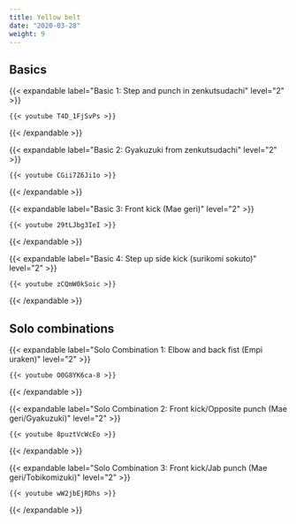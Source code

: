 ```yaml
---
title: Yellow belt
date: "2020-03-28"
weight: 9
---
```


## Basics

{{< expandable label="Basic 1: Step and punch in zenkutsudachi" level="2" >}}

    {{< youtube T4D_1FjSvPs >}}

{{< /expandable >}}


{{< expandable label="Basic 2: Gyakuzuki from zenkutsudachi" level="2" >}}

    {{< youtube CGii7Z6Ji1o >}}

{{< /expandable >}}


{{< expandable label="Basic 3: Front kick (Mae geri)" level="2" >}}

    {{< youtube 29tLJbg3IeI >}}

{{< /expandable >}}


{{< expandable label="Basic 4: Step up side kick (surikomi sokuto)" level="2" >}}

    {{< youtube zCQmW0kSoic >}}

{{< /expandable >}}


## Solo combinations

{{< expandable label="Solo Combination 1: Elbow and back fist (Empi uraken)" level="2" >}}

    {{< youtube O0G8YK6ca-8 >}}

{{< /expandable >}}


{{< expandable label="Solo Combination 2: Front kick/Opposite punch (Mae geri/Gyakuzuki)" level="2" >}}

    {{< youtube 8puztVcWcEo >}}

{{< /expandable >}}


{{< expandable label="Solo Combination 3: Front kick/Jab punch (Mae geri/Tobikomizuki)" level="2" >}}

    {{< youtube wW2jbEjRDhs >}}

{{< /expandable >}}

